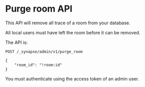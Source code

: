 Purge room API
==============

This API will remove all trace of a room from your database.

All local users must have left the room before it can be removed.

The API is:

```
POST /_synapse/admin/v1/purge_room

{
    "room_id": "!room:id"
}
```

You must authenticate using the access token of an admin user.
